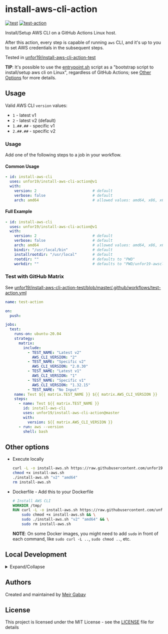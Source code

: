 # install-aws-cli-action

[![test](https://github.com/unfor19/install-aws-cli-action/actions/workflows/test.yaml/badge.svg)](https://github.com/unfor19/install-aws-cli-action/actions?query=workflow%3Atest)
[![test-action](https://github.com/unfor19/install-aws-cli-action-test/workflows/test-action/badge.svg)](https://github.com/unfor19/install-aws-cli-action-test/actions?query=workflow%3Atest-action)

Install/Setup AWS CLI on a GitHub Actions Linux host.

After this action, every step is capable of running `aws` CLI, and it's up to you to set AWS credentials in the subsequent steps.

Tested in [unfor19/install-aws-cli-action-test](https://github.com/unfor19/install-aws-cli-action-test/actions?query=workflow%3Atest-action)

**TIP**: It's possible to use the [entrypoint.sh](https://github.com/unfor19/install-aws-cli-action/blob/master/entrypoint.sh) script as a "bootstrap script to install/setup aws cli on Linux", regardless of GitHub Actions; see [Other Options](https://github.com/unfor19/install-aws-cli-action#other-options) for more details.

## Usage

Valid AWS CLI `version` values:

- `1` - latest v1
- `2` - latest v2 (default)
- `1.##.##` - specific v1
- `2.##.##` - specific v2

### Usage

Add one of the following steps to a job in your workflow.

#### Common Usage

```yaml
- id: install-aws-cli
  uses: unfor19/install-aws-cli-action@v1
  with:
    version: 2                         # default
    verbose: false                     # default
    arch: amd64                        # allowed values: amd64, x86, x64, arm, arm64, X86, X64, ARM, ARM64
```

#### Full Example

```yaml
- id: install-aws-cli
  uses: unfor19/install-aws-cli-action@v1
  with:
    version: 2                         # default
    verbose: false                     # default
    arch: amd64                        # allowed values: amd64, x86, x64, arm, arm64, X86, X64, ARM, ARM64
    bindir: "/usr/local/bin"           # default
    installrootdir: "/usr/local"       # default
    rootdir: ""                        # defaults to "PWD"
    workdir: ""                        # defaults to "PWD/unfor19-awscli"
```

### Test with GitHub Matrix

See [unfor19/install-aws-cli-action-test/blob/master/.github/workflows/test-action.yml](https://github.com/unfor19/install-aws-cli-action-test/blob/master/.github/workflows/test-action.yml)

```yaml
name: test-action

on:
  push:

jobs:
  test:
    runs-on: ubuntu-20.04
    strategy:
      matrix:
        include:
          - TEST_NAME: "Latest v2"
            AWS_CLI_VERSION: "2"
          - TEST_NAME: "Specific v2"
            AWS_CLI_VERSION: "2.0.30"
          - TEST_NAME: "Latest v1"
            AWS_CLI_VERSION: "1"
          - TEST_NAME: "Specific v1"
            AWS_CLI_VERSION: "1.32.15"
          - TEST_NAME: "No Input"
    name: Test ${{ matrix.TEST_NAME }} ${{ matrix.AWS_CLI_VERSION }}
    steps:
      - name: Test ${{ matrix.TEST_NAME }}
        id: install-aws-cli
        uses: unfor19/install-aws-cli-action@master
        with:
          version: ${{ matrix.AWS_CLI_VERSION }}
      - run: aws --version
        shell: bash
```

## Other options

- Execute locally
  ```bash
  curl -L -o install-aws.sh https://raw.githubusercontent.com/unfor19/install-aws-cli-action/master/entrypoint.sh && \
  chmod +x install-aws.sh
  ./install-aws.sh "v2" "amd64"
  rm install-aws.sh  
  ```
- Dockerfile - Add this to your Dockerfile
  ```dockerfile
  # Install AWS CLI
  WORKDIR /tmp/
  RUN curl -L -o install-aws.sh https://raw.githubusercontent.com/unfor19/install-aws-cli-action/master/entrypoint.sh && \
      sudo chmod +x install-aws.sh && \
      sudo ./install-aws.sh "v2" "amd64" && \
      sudo rm install-aws.sh
  ```
  **NOTE**: On some Docker images, you might need to add `sudo` in front of each command, like `sudo curl -L ..`, `sudo chmod ..`, etc.

## Local Development

<details>

<summary>Expand/Collapse</summary>

### Requirements

- Docker

### Getting Started

1. Build Docker image
   ```bash
   docker build -t "install-aws-cli-action" .
   ```
1. Run container
   ```bash
   docker run --rm -it "install-aws-cli-action" "v2" "amd64"
   ```

</details>

## Authors

Created and maintained by [Meir Gabay](https://github.com/unfor19)

## License

This project is licensed under the MIT License - see the [LICENSE](https://github.com/unfor19/install-aws-cli-action/blob/master/LICENSE) file for details
